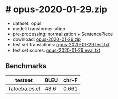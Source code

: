 # # opus-2020-01-29.zip

* dataset: opus
* model: transformer-align
* pre-processing: normalization + SentencePiece
* download: [opus-2020-01-29.zip](https://object.pouta.csc.fi/OPUS-MT-models/es-el/opus-2020-01-29.zip)
* test set translations: [opus-2020-01-29.test.txt](https://object.pouta.csc.fi/OPUS-MT-models/es-el/opus-2020-01-29.test.txt)
* test set scores: [opus-2020-01-29.eval.txt](https://object.pouta.csc.fi/OPUS-MT-models/es-el/opus-2020-01-29.eval.txt)

## Benchmarks

| testset               | BLEU  | chr-F |
|-----------------------|-------|-------|
| Tatoeba.es.el 	| 48.6 	| 0.661 |

